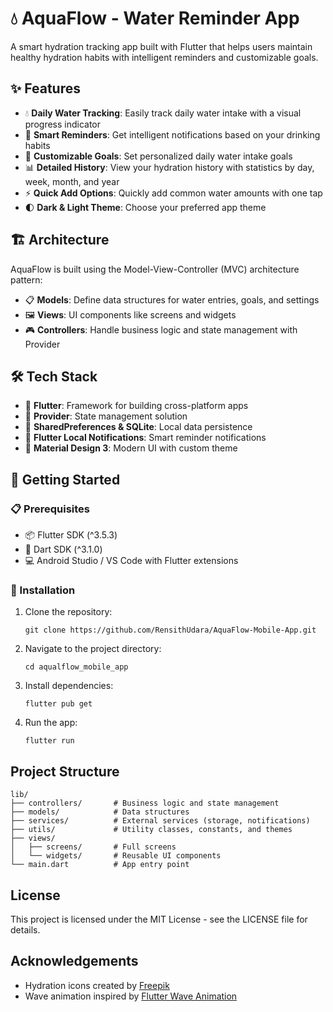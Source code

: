 # 💧 AquaFlow - Water Reminder App

A smart hydration tracking app built with Flutter that helps users maintain healthy hydration habits with intelligent reminders and customizable goals.

## ✨ Features

- 💧 **Daily Water Tracking**: Easily track daily water intake with a visual progress indicator
- 🔔 **Smart Reminders**: Get intelligent notifications based on your drinking habits
- 🎯 **Customizable Goals**: Set personalized daily water intake goals
- 📊 **Detailed History**: View your hydration history with statistics by day, week, month, and year
- ⚡ **Quick Add Options**: Quickly add common water amounts with one tap
- 🌓 **Dark & Light Theme**: Choose your preferred app theme

## 🏗️ Architecture

AquaFlow is built using the Model-View-Controller (MVC) architecture pattern:

- 📋 **Models**: Define data structures for water entries, goals, and settings
- 🖼️ **Views**: UI components like screens and widgets
- 🎮 **Controllers**: Handle business logic and state management with Provider

## 🛠️ Tech Stack

- 📱 **Flutter**: Framework for building cross-platform apps
- 🔄 **Provider**: State management solution
- 💾 **SharedPreferences & SQLite**: Local data persistence
- 🔔 **Flutter Local Notifications**: Smart reminder notifications
- 🎨 **Material Design 3**: Modern UI with custom theme

## 🚀 Getting Started

### 📋 Prerequisites

- 📦 Flutter SDK (^3.5.3)
- 🎯 Dart SDK (^3.1.0)
- 💻 Android Studio / VS Code with Flutter extensions

### 🔧 Installation

1. Clone the repository:
   ```
   git clone https://github.com/RensithUdara/AquaFlow-Mobile-App.git
   ```

2. Navigate to the project directory:
   ```
   cd aqualflow_mobile_app
   ```

3. Install dependencies:
   ```
   flutter pub get
   ```

4. Run the app:
   ```
   flutter run
   ```

## Project Structure

```
lib/
├── controllers/       # Business logic and state management
├── models/            # Data structures
├── services/          # External services (storage, notifications)
├── utils/             # Utility classes, constants, and themes
├── views/
│   ├── screens/       # Full screens
│   └── widgets/       # Reusable UI components
└── main.dart          # App entry point
```

## License

This project is licensed under the MIT License - see the LICENSE file for details.

## Acknowledgements

- Hydration icons created by [Freepik](https://www.freepik.com)
- Wave animation inspired by [Flutter Wave Animation](https://github.com/placeholder)
